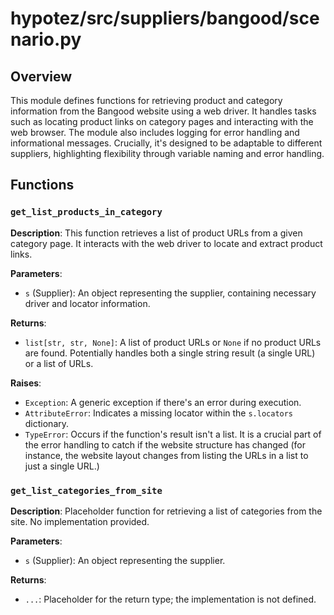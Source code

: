 # hypotez/src/suppliers/bangood/scenario.py

## Overview

This module defines functions for retrieving product and category information from the Bangood website using a web driver.  It handles tasks such as locating product links on category pages and interacting with the web browser.  The module also includes logging for error handling and informational messages.  Crucially, it's designed to be adaptable to different suppliers, highlighting flexibility through variable naming and error handling.


## Functions

### `get_list_products_in_category`

**Description**: This function retrieves a list of product URLs from a given category page. It interacts with the web driver to locate and extract product links.

**Parameters**:
- `s` (Supplier): An object representing the supplier, containing necessary driver and locator information.

**Returns**:
- `list[str, str, None]`: A list of product URLs or `None` if no product URLs are found.  Potentially handles both a single string result (a single URL) or a list of URLs.

**Raises**:
- `Exception`:  A generic exception if there's an error during execution.
- `AttributeError`: Indicates a missing locator within the `s.locators` dictionary.
- `TypeError`:  Occurs if the function's result isn't a list.  It is a crucial part of the error handling to catch if the website structure has changed (for instance, the website layout changes from listing the URLs in a list to just a single URL.)


### `get_list_categories_from_site`

**Description**: Placeholder function for retrieving a list of categories from the site.  No implementation provided.

**Parameters**:
- `s` (Supplier): An object representing the supplier.

**Returns**:
- `...`: Placeholder for the return type; the implementation is not defined.